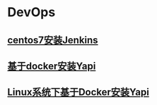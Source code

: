 # DevOps

## [centos7安装Jenkins](CentOS-7-Install-Jenkins.md)

## [基于docker安装Yapi](基于docker安装Yapi.md)

## [Linux系统下基于Docker安装Yapi](Linux系统下基于Docker安装Yapi.md)